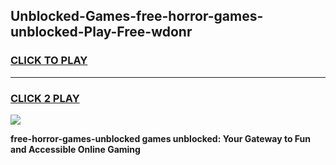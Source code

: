 
## Unblocked-Games-free-horror-games-unblocked-Play-Free-wdonr
<h3>
<a href="https://premium76.site?title=free-horror-games-unblocked&ref=17A">CLICK TO PLAY</a></h3>
<hr>

<h3>
<a href="https://premium76.site?title=free-horror-games-unblocked&ref=17A">CLICK 2 PLAY</a>
  
</h3>

<a href="https://premium76.site?title=free-horror-games-unblocked&ref=17A"><img src="https://clearcache.store/games.png"></a>


**free-horror-games-unblocked games unblocked: Your Gateway to Fun and Accessible Online Gaming**
